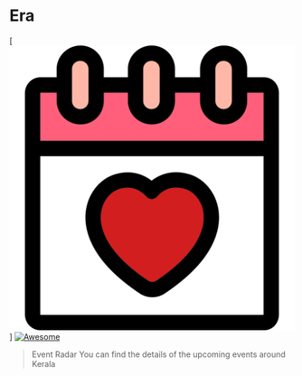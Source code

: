 # Era
[![Event Radar](https://github.com/iqbalpb01/era/blob/master/icon/event.svg)]
[![Awesome](https://awesome.re/badge-flat.svg)](https://awesome.re)
> Event Radar
You can find the details of the upcoming events around Kerala
